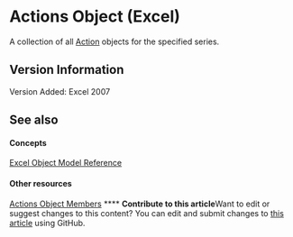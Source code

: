 
# Actions Object (Excel)

A collection of all  [Action](8a54e4ed-8392-e198-66df-987f94841968.md) objects for the specified series.


## Version Information

Version Added: Excel 2007 


## See also


#### Concepts


 [Excel Object Model Reference](11ea8598-8a20-92d5-f98b-0da04263bf2c.md)
#### Other resources


 [Actions Object Members](def17cfc-1365-d99c-0c92-d8be51fb25a8.md)
****   **Contribute to this article**Want to edit or suggest changes to this content? You can edit and submit changes to  [this article](https://github.com/jhershey00/VBA_Excel_Test/OpenXMLCon/articles/c4175be1-826d-e5f8-6e3b-b98a1bd755ef.md) using GitHub.

